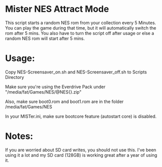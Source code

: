 # Mister NES Attract Mode
This script starts a random NES rom from your collection every 5 Minutes. You can play the game during that time, but it will automatically switch the rom after 5 mins. You also have to turn the script off after usage or else a random NES rom will start after 5 mins.

# Usage:

Copy NES-Screensaver_on.sh and NES-Screensaver_off.sh to Scripts Directory

Make sure you're using the Everdrive Pack under "/media/fat/Games/NES/@NES{}.zip"

Also, make sure boot0.rom and boot1.rom are in the folder /media/fat/Games/NES

In your MISTer.ini, make sure bootcore feature (autostart core) is disabled.

# Notes:

If you are worried about SD card writes, you should not use this. I've been using it a lot and my SD card (128GB) is working great after a year of using it.
